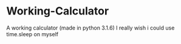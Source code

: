 # Working-Calculator
A working calculator (made in python 3.1.6)
I really wish i could use time.sleep on myself

